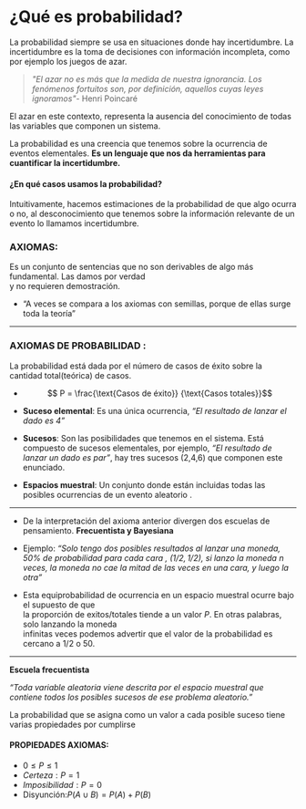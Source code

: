 # **¿Qué es probabilidad?**

La probabilidad siempre se usa en situaciones donde hay incertidumbre. La incertidumbre es la toma de decisiones con información incompleta, como por ejemplo los juegos de azar.

>*"El azar no es más que la medida de  nuestra ignorancia. Los fenómenos fortuitos son, por definición, aquellos cuyas leyes ignoramos"*- Henri Poincaré	 							

El azar en este contexto, representa la ausencia del conocimiento de todas las variables que componen un sistema.

La probabilidad es una creencia que tenemos sobre la ocurrencia de eventos elementales. **Es un lenguaje que nos da herramientas para cuantificar la incertidumbre.**

#### ¿En qué casos usamos la probabilidad?

Intuitivamente, hacemos estimaciones de la probabilidad de que algo ocurra o no, al desconocimiento  que tenemos sobre la información relevante de un evento lo llamamos incertidumbre.

### AXIOMAS:  
Es un conjunto de sentencias que no son derivables de algo más fundamental. Las damos por verdad  
y no requieren demostración.

-   “A veces se compara a los axiomas con semillas, porque de ellas surge toda la teoría”

----------

### AXIOMAS DE PROBABILIDAD :

La probabilidad está dada por el número de casos de éxito sobre la cantidad total(teórica) de casos.

-  $$ P = \frac{\text{Casos de éxito}} {\text{Casos totales}}$$
    
-   **Suceso elemental**: Es una única ocurrencia, *“El resultado de lanzar el dado es 4”*
    
-   **Sucesos**: Son las posibilidades que tenemos en el sistema. Está compuesto de sucesos elementales,   por ejemplo, *“El resultado de lanzar un dado es par”*, hay tres sucesos (2,4,6) que componen este enunciado.

-   **Espacios muestral**: Un conjunto donde están incluidas todas las posibles ocurrencias de un evento aleatorio .
    

----------

-   De la interpretación del axioma anterior divergen dos escuelas de pensamiento.  **Frecuentista y Bayesiana**
    
-   Ejemplo: *“Solo tengo dos posibles resultados al lanzar una moneda, 50% de probabilidad para cada cara , $(1/2 , 1/2)$, si lanzo la moneda $n$ veces, la moneda no cae la mitad de las veces en una cara, y luego la otra”*
    

-   Esta equiprobabilidad de ocurrencia en un espacio muestral ocurre bajo el supuesto de que  
    la proporción de exitos/totales tiende a un valor $P$. En otras palabras, solo lanzando la moneda  
    infinitas veces podemos advertir que el valor de la probabilidad es cercano a $1/2$ o $50%$.

----------

**Escuela frecuentista**

*“Toda variable aleatoria viene descrita por el espacio muestral que contiene todos los posibles sucesos de ese problema aleatorio.”*

La probabilidad que se asigna como un valor a cada posible suceso tiene varias propiedades por cumplirse

#### PROPIEDADES AXIOMAS:

-   $0 \leq P \leq 1$
-   $Certeza: P = 1$
-   $Imposibilidad:P = 0$
-   $\text{Disyunción:} P(A\cup B) = P(A) +P(B)$